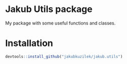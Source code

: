 # Jakub Utils package

My package with some useful functions and classes.

# Installation

```R
devtools::install_github("jakubkuzilek/jakub.utils")
```
